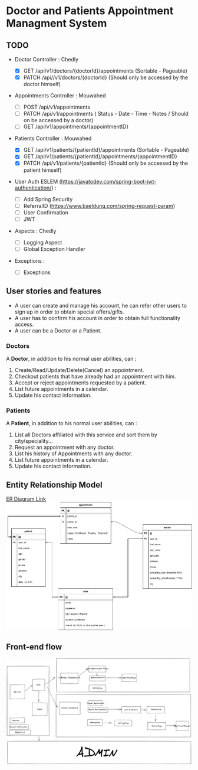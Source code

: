 # Doctor and Patients Appointment Managment System

## TODO

- Doctor Controller : Chedly

  - [x] GET /api/v1/doctors/{doctorId}/appointments (Sortable - Pageable)
  - [x] PATCH /api//v1/doctors/{doctorId} (Should only be accessed by the doctor himself)

- Appointments Controller : Mouwahed

  - [ ] POST /api/v1/appointments
  - [ ] PATCH /api/v1/appointments ( Status - Date - Time - Notes / Should on be accessed by a doctor)
  - [ ] GET /api/v1/appointments/{appointmentID}

- Patients Controller : Mouwahed

  - [x] GET /api/v1/patients/{patientId}/appointments (Sortable - Pageable)
  - [x] GET /api/v1/patients/{patientId}/appointments/{appointmentID}
  - [x] PATCH /api/v1/patients/{patientId} (Should only be accessed by the patient himself)

- User Auth ESLEM (https://javatodev.com/spring-boot-jwt-authentication/) :

  - [ ] Add Spring Security
  - [ ] ReferralID (https://www.baeldung.com/spring-request-param)
  - [ ] User Confirmation
  - [ ] JWT

- Aspects : Chedly
  - [ ] Logging Aspect
  - [ ] Global Exception Handler
- Exceptions :
  - [ ] Exceptions

## User stories and features

- A user can create and manage his account, he can refer other users to sign up in order to obtain special offers/gifts.
- A user has to confirm his account in order to obtain full functionality access.
- A user can be a Doctor or a Patient.

### Doctors

A **Doctor**, in addition to his normal user abilities, can :

1. Create/Read/Update/Delete(Cancel) an appointment.
2. Checkout patients that have already had an appointment with him.
3. Accept or reject appointments requested by a patient.
4. List future appointments in a calendar.
5. Update his contact information.

### Patients

A **Patient**, in addition to his normal user abilities, can :

1. List all Doctors affiliated with this service and sort them by city/speciality...
2. Request an appointment with any doctor.
3. List his history of Appointments with any doctor.
4. List future appointments in a calendar.
5. Update his contact information.

## Entity Relationship Model

[ER Diagram Link](https://drive.google.com/file/d/1DUD2y6Z2Ej43MxXln2_BN-1rasQEu8Ne/view?ts=602ae58a)
![ERD](docs/ER.png)

## Front-end flow

![frontend](docs/frontend.png)
